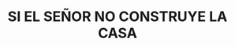 ---
capo: 0
id: 150
lang: es-es
step: pre
subtitle: ''
tags:
- int
title: SI EL SEÑOR NO CONSTRUYE LA CASA
---